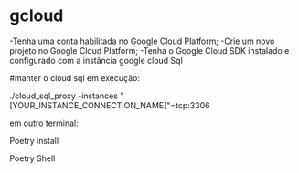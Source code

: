 # gcloud

-Tenha uma conta habilitada no Google Cloud Platform;
-Crie um novo projeto no Google Cloud Platform;
-Tenha o Google Cloud SDK instalado e configurado com a instância google cloud Sql

#manter o cloud sql em execução:

./cloud_sql_proxy -instances "[YOUR_INSTANCE_CONNECTION_NAME]"=tcp:3306



em outro terminal:

Poetry install

Poetry Shell

